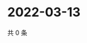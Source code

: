 # 2022-03-13

共 0 条

<!-- BEGIN WEIBO -->
<!-- 最后更新时间 Sun Mar 13 2022 17:14:03 GMT+0800 (China Standard Time) -->

<!-- END WEIBO -->

